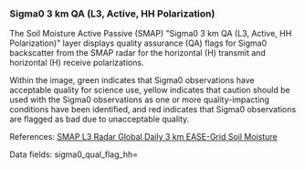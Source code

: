 ### Sigma0 3 km QA (L3, Active, HH Polarization)


The Soil Moisture Active Passive (SMAP) "Sigma0 3 km QA (L3, Active, HH Polarization)" layer displays quality assurance (QA) flags for Sigma0 backscatter from the SMAP radar for the horizontal (H) transmit and horizontal (H) receive polarizations.

Within the image, green indicates that Sigma0 observations have acceptable quality for science use, yellow indicates that caution should be used with the Sigma0 observations as one or more quality-impacting conditions have been identified, and red indicates that Sigma0 observations are flagged as bad due to unacceptable quality.

References: [SMAP L3 Radar Global Daily 3 km EASE-Grid Soil Moisture](http://nsidc.org/data/spl3sma/)

Data fields: sigma0_qual_flag_hh=
